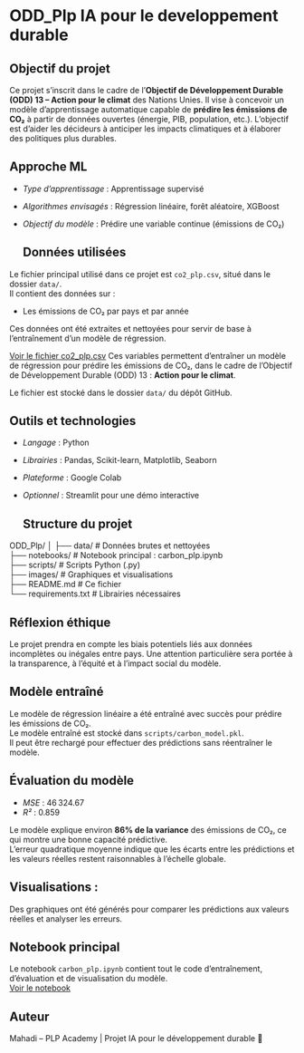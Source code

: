 # ODD_Plp IA pour le developpement durable
 
## Objectif du projet

Ce projet s’inscrit dans le cadre de l’**Objectif de Développement Durable (ODD) 13 – Action pour le climat** des Nations Unies. Il vise à concevoir un modèle d’apprentissage automatique capable de **prédire les émissions de CO₂** à partir de données ouvertes (énergie, PIB, population, etc.). L’objectif est d’aider les décideurs à anticiper les impacts climatiques et à élaborer des politiques plus durables.

 ## Approche ML

- *Type d’apprentissage* : Apprentissage supervisé
- *Algorithmes envisagés* : Régression linéaire, forêt aléatoire, XGBoost
- *Objectif du modèle* : Prédire une variable continue (émissions de CO₂)

  ## Données utilisées

Le fichier principal utilisé dans ce projet est `co2_plp.csv`, situé dans le dossier `data/`.  
Il contient des données sur :

- Les émissions de CO₂ par pays et par année

Ces données ont été extraites et nettoyées pour servir de base à l’entraînement d’un modèle de régression.  
 
[Voir le fichier co2_plp.csv](data/co2_plp.csv)
Ces variables permettent d’entraîner un modèle de régression pour prédire les émissions de CO₂, dans le cadre de l’Objectif de Développement Durable (ODD) 13 : 
**Action pour le climat**.

Le fichier est stocké dans le dossier `data/` du dépôt GitHub.

## Outils et technologies

- *Langage* : Python  
- *Librairies* : Pandas, Scikit-learn, Matplotlib, Seaborn  
- *Plateforme* : Google Colab  
- *Optionnel* : Streamlit pour une démo interactive

  ## Structure du projet

ODD_Plp/
│
├── data/                  # Données brutes et nettoyées  
├── notebooks/             # Notebook principal : carbon_plp.ipynb  
├── scripts/               # Scripts Python (.py)  
├── images/                # Graphiques et visualisations  
├── README.md              # Ce fichier  
└── requirements.txt       # Librairies nécessaires

## Réflexion éthique

Le projet prendra en compte les biais potentiels liés aux données incomplètes ou inégales entre pays. Une attention particulière sera portée à la transparence, à l’équité et à l’impact social du modèle.

 ## Modèle entraîné

Le modèle de régression linéaire a été entraîné avec succès pour prédire les émissions de CO₂.  
Le modèle entraîné est stocké dans `scripts/carbon_model.pkl`.  
Il peut être rechargé pour effectuer des prédictions sans réentraîner le modèle.

 ## Évaluation du modèle

- *MSE* : 46 324.67  
- *R²* : 0.859

Le modèle explique environ **86% de la variance** des émissions de CO₂, ce qui montre une bonne capacité prédictive.  
L’erreur quadratique moyenne indique que les écarts entre les prédictions et les valeurs réelles restent raisonnables à l’échelle globale.

## Visualisations :
Des graphiques ont été générés pour comparer les prédictions aux valeurs réelles et analyser les erreurs.

## Notebook principal

Le notebook `carbon_plp.ipynb` contient tout le code d’entraînement, d’évaluation et de visualisation du modèle.  
[Voir le notebook](notebooks/carbon_plp.ipynb)


## Auteur

Mahadi – PLP Academy | Projet IA pour le développement durable 🌱 
